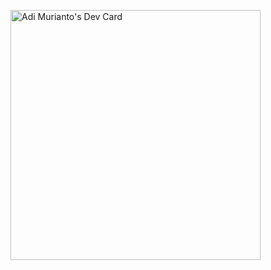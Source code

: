 <a href="https://app.daily.dev/adimurianto"><img src="https://api.daily.dev/devcards/0ab9b601422340db9cf144a207bd6a03.png?r=y2q" width="400" alt="Adi Murianto's Dev Card"/></a>
